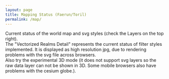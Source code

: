 ```yaml
---
layout: page
title: Mapping Status (Faerun/Toril)
permalink: /map/
---
```

<script type="module" crossorigin src="{{ site.baseurl }}/assets/index-6N_CuIIU.js"></script>
<link rel="stylesheet" crossorigin href="{{ site.baseurl }}/assets/index-S6hpVrCT.css">
<script src="https://cdn.jsdelivr.net/npm/cesium@1.117.0/Build/Cesium/Cesium.js"></script>

Current status of the world map and svg styles (check the Layers on the top right).<br>
The "Vectorized Realms Detail" represents the current status of filter styles implemented. It is displayed as high resolution jpg, due to rendering problems with the svg file across browsers.
<br>Also try the experimental 3D mode (it does not support svg layers so the raw data layer can not be shown in 3D. Some mobile browsers also have problems with the cesium globe.).

<div id="map"></div>
<div id="mappad" style="height:800px"></div>